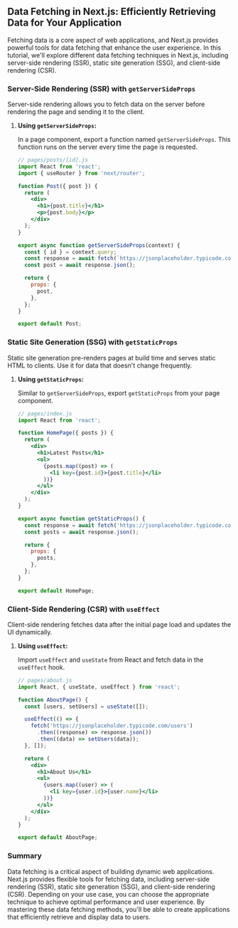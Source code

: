 ## Data Fetching in Next.js: Efficiently Retrieving Data for Your Application

Fetching data is a core aspect of web applications, and Next.js provides powerful tools for data fetching that enhance the user experience. In this tutorial, we'll explore different data fetching techniques in Next.js, including server-side rendering (SSR), static site generation (SSG), and client-side rendering (CSR).

### Server-Side Rendering (SSR) with `getServerSideProps`

Server-side rendering allows you to fetch data on the server before rendering the page and sending it to the client.

1. **Using `getServerSideProps`:**

   In a page component, export a function named `getServerSideProps`. This function runs on the server every time the page is requested.

   ```jsx
   // pages/posts/[id].js
   import React from 'react';
   import { useRouter } from 'next/router';

   function Post({ post }) {
     return (
       <div>
         <h1>{post.title}</h1>
         <p>{post.body}</p>
       </div>
     );
   }

   export async function getServerSideProps(context) {
     const { id } = context.query;
     const response = await fetch(`https://jsonplaceholder.typicode.com/posts/${id}`);
     const post = await response.json();

     return {
       props: {
         post,
       },
     };
   }

   export default Post;
   ```

### Static Site Generation (SSG) with `getStaticProps`

Static site generation pre-renders pages at build time and serves static HTML to clients. Use it for data that doesn't change frequently.

1. **Using `getStaticProps`:**

   Similar to `getServerSideProps`, export `getStaticProps` from your page component.

   ```jsx
   // pages/index.js
   import React from 'react';

   function HomePage({ posts }) {
     return (
       <div>
         <h1>Latest Posts</h1>
         <ul>
           {posts.map((post) => (
             <li key={post.id}>{post.title}</li>
           ))}
         </ul>
       </div>
     );
   }

   export async function getStaticProps() {
     const response = await fetch('https://jsonplaceholder.typicode.com/posts');
     const posts = await response.json();

     return {
       props: {
         posts,
       },
     };
   }

   export default HomePage;
   ```

### Client-Side Rendering (CSR) with `useEffect`

Client-side rendering fetches data after the initial page load and updates the UI dynamically.

1. **Using `useEffect`:**

   Import `useEffect` and `useState` from React and fetch data in the `useEffect` hook.

   ```jsx
   // pages/about.js
   import React, { useState, useEffect } from 'react';

   function AboutPage() {
     const [users, setUsers] = useState([]);

     useEffect(() => {
       fetch('https://jsonplaceholder.typicode.com/users')
         .then((response) => response.json())
         .then((data) => setUsers(data));
     }, []);

     return (
       <div>
         <h1>About Us</h1>
         <ul>
           {users.map((user) => (
             <li key={user.id}>{user.name}</li>
           ))}
         </ul>
       </div>
     );
   }

   export default AboutPage;
   ```

### Summary

Data fetching is a critical aspect of building dynamic web applications. Next.js provides flexible tools for fetching data, including server-side rendering (SSR), static site generation (SSG), and client-side rendering (CSR). Depending on your use case, you can choose the appropriate technique to achieve optimal performance and user experience. By mastering these data fetching methods, you'll be able to create applications that efficiently retrieve and display data to users.